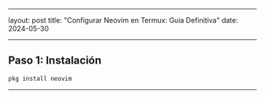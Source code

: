 ___
layout: post
title: "Configurar Neovim en Termux: Guia Definitiva"
date: 2024-05-30
___

## Paso 1: Instalación
```bash
pkg install neovim
```
___
